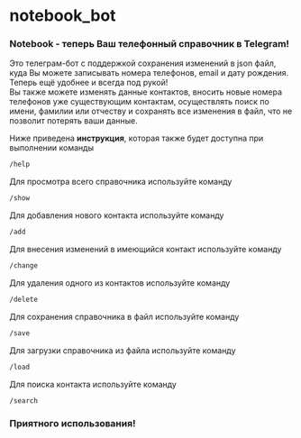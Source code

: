 # notebook_bot
### Notebook - теперь Ваш телефонный справочник в Telegram!
Это телеграм-бот с поддержкой сохранения изменений в json файл, куда Вы можете записывать номера телефонов, email и дату рождения.    
Теперь ещё удобнее и всегда под рукой!    
Вы также можете изменять данные контактов, вносить новые номера телефонов уже существующим контактам, осуществлять поиск по имени, фамилии или отчеству и сохранять все изменения в файл, что не позволит потерять ваши данные.

Ниже приведена **инструкция**, которая также будет доступна при выполнении команды
```sh
/help
```
Для просмотра всего справочника используйте команду
```sh
/show
```
Для добавления нового контакта используйте команду
```sh
/add
```
Для внесения изменений в имеющийся контакт используйте команду
```sh
/change
```
Для удаления одного из контактов используйте команду
```sh
/delete
```
Для сохранения справочника в файл используйте команду
```sh
/save
```
Для загрузки справочника из файла используйте команду
```sh
/load
```
Для поиска контакта используйте команду
```sh
/search
```

### Приятного использования!